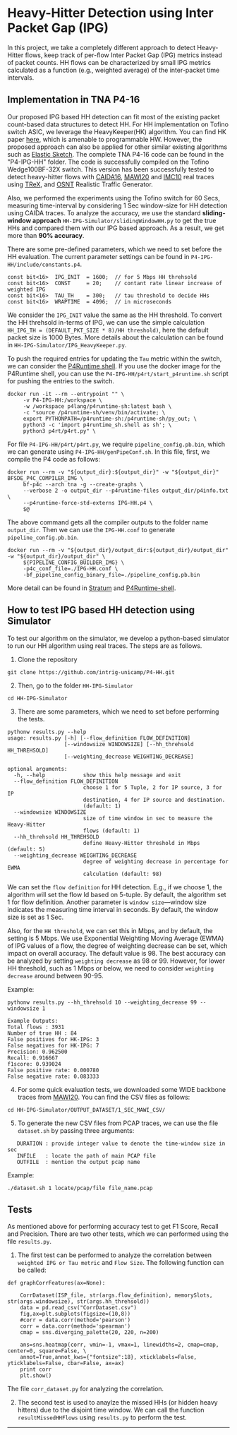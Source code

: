 # Heavy-Hitter Detection using Inter Packet Gap (IPG)
In this project, we take a completely different approach to detect Heavy-Hitter flows, keep track of per-flow Inter Packet Gap (IPG) metrics instead of packet counts. HH flows can be characterized by small IPG metrics calculated as a function (e.g., weighted average) of the inter-packet time intervals.


## Implementation in TNA P4-16
Our proposed IPG based HH detection can fit most of the existing packet count-based data structures to detect HH. For HH implementation on Tofino switch ASIC, we leverage the HeavyKeeper(HK) algorithm. You can find HK paper <a href="https://www.usenix.org/conference/atc18/presentation/gong">here</a>, which is amenable to programmable HW. However, the proposed approach can also be applied for other similar existing algorithms such as <a href="https://dl.acm.org/doi/10.1145/3230543.3230544">Elastic Sketch</a>. The complete TNA P4-16 code can be found in the "P4-IPG-HH" folder. The code is successfully compiled on the Tofino Wedge100BF-32X switch. This version has been successfully tested to detect heavy-hitter flows with <a href="https://mawi.wide.ad.jp/mawi/ditl/ditl2020-G/">CAIDA16</a>, <a href="https://www.caida.org/catalog/datasets/passive_dataset/">MAWI20</a> and <a href="http://pages.cs.wisc.edu/~tbenson/IMC10_Data.html/">IMC10</a> real traces using <a href="https://trex-tgn.cisco.com/">TReX</a>, and <a href="http://osnt.org/">OSNT</a> Realistic Traffic Generator.

Also, we performed the experiments using the Tofino switch for 60 Secs, measuring time-interval by considering 1 Sec window-size for HH detection using CAIDA traces. To analyze the accuracy, we use the standard **sliding-window approach** ```HH-IPG-Simulator/slidingWindowHH.py``` to get the true HHs and compared them with our IPG based approach. As a result, we get more than **90% accuracy**.    

There are some pre-defined parameters, which we need to set before the HH evaluation. The current parameter settings can be found in ```P4-IPG-HH/include/constants.p4```.

```
const bit<16>  IPG_INIT  = 1600;  // for 5 Mbps HH threhsold
const bit<16>  CONST     = 20;    // contant rate linear increase of weighted IPG 
const bit<16>  TAU_TH    = 300;   // tau threshold to decide HHs 
const bit<16>  WRAPTIME  = 4096;  // in microseconds
```
We consider the ```IPG_INIT``` value the same as the HH threshold. To convert the HH threhsold in-terms of IPG, we can use the simple calculation ```HH_IPG_TH = (DEFAULT_PKT_SIZE * 8)/HH threshold)```, here the default packet size is 1000 Bytes. More details about the calculation can be found in ```HH-IPG-Simulator/IPG_HeavyKeeper.py```.   

To push the required entries for updating the ```Tau``` metric within the switch, we can consider the <a href="https://github.com/p4lang/p4runtime-shell/">P4Runtime shell</a>. If you use the docker image for the P4Runtime shell, you can use the ```P4-IPG-HH/p4rt/start_p4runtime.sh``` script for pushing the entries to the switch. 

```
docker run -it --rm --entrypoint "" \
     -v P4-IPG-HH:/workspace \
     -w /workspace p4lang/p4runtime-sh:latest bash \
     -c "source /p4runtime-sh/venv/bin/activate; \
     export PYTHONPATH=/p4runtime-sh:/p4runtime-sh/py_out; \
     python3 -c 'import p4runtime_sh.shell as sh'; \
     python3 p4rt/p4rt.py" \
```
For file ```P4-IPG-HH/p4rt/p4rt.py```, we require ```pipeline_config.pb.bin```, which we can generate using ```P4-IPG-HH/genPipeConf.sh```.  In this file, first, we compile the P4 code as follows:

```
docker run --rm -v "${output_dir}:${output_dir}" -w "${output_dir}" BFSDE_P4C_COMPILER_IMG \
     bf-p4c --arch tna -g --create-graphs \
     --verbose 2 -o output_dir --p4runtime-files output_dir/p4info.txt \
     --p4runtime-force-std-externs IPG-HH.p4 \
     $@
```

The above command gets all the compiler outputs to the folder name ```output_dir```. Then we can use the ```IPG-HH.conf``` to generate ```pipeline_config.pb.bin```. 

```
docker run --rm -v "${output_dir}/output_dir:${output_dir}/output_dir" -w "${output_dir}/output_dir" \
     ${PIPELINE_CONFIG_BUILDER_IMG} \
     -p4c_conf_file=./IPG-HH.conf \
     -bf_pipeline_config_binary_file=./pipeline_config.pb.bin
```
 More detail can be found in <a href="https://github.com/stratum/stratum/blob/main/stratum/hal/bin/barefoot/README.pipeline.md">Stratum</a> and <a href="https://github.com/p4lang/p4runtime-shell">P4Runtime-shell</a>. 


## How to test IPG based HH detection using Simulator
To test our algorithm on the simulator, we develop a python-based simulator to run our HH algorithm using real traces. The steps are as follows.

1. Clone the repository

```git clone https://github.com/intrig-unicamp/P4-HH.git``` 

2. Then, go to the folder ```HH-IPG-Simulator ``` 

```
cd HH-IPG-Simulator
```

3. There are some parameters, which we need to set before performing the tests.   

```
pythonw results.py --help
usage: results.py [-h] [--flow_definition FLOW_DEFINITION]
                  [--windowsize WINDOWSIZE] [--hh_threhsold HH_THREHSOLD]
                  [--weighting_decrease WEIGHTING_DECREASE]

optional arguments:
  -h, --help            show this help message and exit
  --flow_definition FLOW_DEFINITION
                        choose 1 for 5 Tuple, 2 for IP source, 3 for IP
                        destination, 4 for IP source and destination.
                        (default: 1)
  --windowsize WINDOWSIZE
                        size of time window in sec to measure the Heavy-Hitter
                        flows (default: 1)
  --hh_threhsold HH_THREHSOLD
                        define Heavy-Hitter threshold in Mbps (default: 5)
  --weighting_decrease WEIGHTING_DECREASE
                        degree of weighting decrease in percentage for EWMA
                        calculation (default: 98)
```
We can set the ```flow definition``` for HH detection. E.g., if we choose 1, the algorithm will set the flow Id based on 5-tuple. By default, the algorithm set 1 for flow definition. Another parameter is ```window size```—window size indicates the measuring time interval in seconds. By default, the window size is set as 1 Sec. 


Also, for the ```HH threshold```, we can set this in Mbps, and by default, the setting is 5 Mbps. We use Exponential Weighting Moving Average (EWMA) of IPG values of a flow, the degree of weighting decrease can be set, which impact on overall accuracy. The default value is 98. The best accuracy can be analyzed by setting  ```weighting decrease``` as 98 or 99. However, for lower HH threshold, such as 1 Mbps or below, we need to consider ```weighting decrease``` around between 90-95.           

Example:

```
pythonw results.py --hh_threhsold 10 --weighting_decrease 99 --windowsize 1

Example Outputs:
Total flows : 3931
Number of true HH : 84
False positives for HK-IPG: 3
False negatives for HK-IPG: 7
Precision: 0.962500
Recall: 0.916667
f1score: 0.939024
False positive rate: 0.000780
False negative rate: 0.083333
```


4. For some quick evaluation tests, we downloaded some WIDE backbone traces from <a href="https://mawi.wide.ad.jp/mawi/ditl/ditl2020-G/">MAWI20</a>. You can find the CSV files as follows: 

```cd HH-IPG-Simulator/OUTPUT_DATASET/1_SEC_MAWI_CSV/ ```

5. To generate the new CSV files from PCAP traces, we can use the file ```dataset.sh``` by passing three arguments:

```
   DURATION : provide integer value to denote the time-window size in sec
   INFILE   : locate the path of main PCAP file
   OUTFILE  : mention the output pcap name
```
Example:

```./dataset.sh 1 locate/pcap/file file_name.pcap ```


## Tests

As mentioned above for performing accuracy test to get F1 Score, Recall and Precision. There are two other tests, which we can performed using the file 
```results.py```.

1. The first test can be performed to analyze the correlation between ```weighted IPG or Tau metric``` and ```Flow Size```. The following function can be 
called:

```
def graphCorrFeatures(ax=None):

    CorrDataset(ISP_file, str(args.flow_definition), memorySlots, str(args.windowsize), str(args.hh_threhsold))
    data = pd.read_csv("CorrDataset.csv")
    fig,ax=plt.subplots(figsize=(10,8))
    #corr = data.corr(method='pearson')
    corr = data.corr(method='spearman')
    cmap = sns.diverging_palette(20, 220, n=200)

    ans=sns.heatmap(corr, vmin=-1, vmax=1, linewidths=2, cmap=cmap, center=0, square=False, \
    annot=True,annot_kws={"fontsize":18}, xticklabels=False, yticklabels=False, cbar=False, ax=ax)
    print corr
    plt.show()

```

The file ```corr_dataset.py``` for analyzing the correlation. 

2. The second test is used to anaylze the missed HHs (or hidden heavy hitters) due to the disjoint time window. 
We can call the function ```resultMissedHHFlows``` using ```results.py``` to perform the test.  



---------
